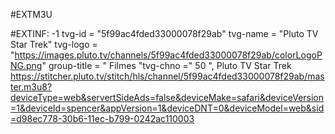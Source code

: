 #EXTM3U  

#EXTINF: -1 tvg-id = "5f99ac4fded33000078f29ab" tvg-name = "Pluto TV Star Trek" tvg-logo = "https://images.pluto.tv/channels/5f99ac4fded33000078f29ab/colorLogoPNG.png" group-title = " Filmes "tvg-chno =" 50 ", Pluto TV Star Trek
https://stitcher.pluto.tv/stitch/hls/channel/5f99ac4fded33000078f29ab/master.m3u8?deviceType=web&servertSideAds=false&deviceMake=safari&deviceVersion=1&deviceId=spencer&appVersion=1&deviceDNT=0&deviceModel=web&sid=d98ec778-30b6-11ec-b799-0242ac110003
